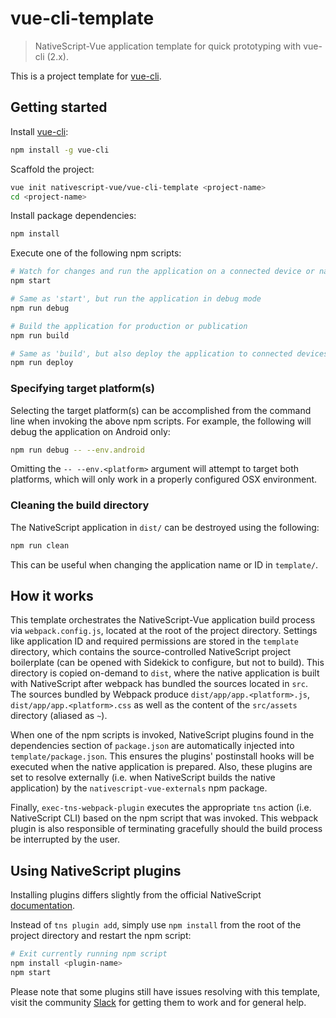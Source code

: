 # vue-cli-template

> NativeScript-Vue application template for quick prototyping with vue-cli (2.x).

This is a project template for [vue-cli](https://github.com/vuejs/vue-cli/tree/master).

## Getting started

Install [vue-cli](https://github.com/vuejs/vue-cli):
``` bash
npm install -g vue-cli
```

Scaffold the project:
``` bash
vue init nativescript-vue/vue-cli-template <project-name>
cd <project-name>
```

Install package dependencies:
``` bash
npm install
```

Execute one of the following npm scripts:
``` bash
# Watch for changes and run the application on a connected device or native emulator
npm start

# Same as 'start', but run the application in debug mode
npm run debug

# Build the application for production or publication
npm run build

# Same as 'build', but also deploy the application to connected devices or native emulator
npm run deploy
```

### Specifying target platform(s)

Selecting the target platform(s) can be accomplished from the command line when invoking the above npm scripts.
For example, the following will debug the application on Android only:
``` bash
npm run debug -- --env.android
```

Omitting the `-- --env.<platform>` argument will attempt to target both platforms, which will only work in a properly configured OSX environment.

### Cleaning the build directory

The NativeScript application in `dist/` can be destroyed using the following:
``` bash
npm run clean
```
This can be useful when changing the application name or ID in `template/`.

## How it works

This template orchestrates the NativeScript-Vue application build process via `webpack.config.js`, located at the root of the project directory.
Settings like application ID and required permissions are stored in the `template` directory, which contains the source-controlled NativeScript project boilerplate (can be opened with Sidekick to configure, but not to build). This directory is copied on-demand to `dist`, where the native application is built with NativeScript after webpack has bundled the sources located in `src`. The sources bundled by Webpack produce `dist/app/app.<platform>.js`, `dist/app/app.<platform>.css` as well as the content of the `src/assets` directory (aliased as `~`).

When one of the npm scripts is invoked, NativeScript plugins found in the dependencies section of `package.json` are automatically injected into `template/package.json`. This ensures the plugins' postinstall hooks will be executed when the native application is prepared. Also, these plugins are set to resolve externally (i.e. when NativeScript builds the native application) by the `nativescript-vue-externals` npm package.

Finally, `exec-tns-webpack-plugin` executes the appropriate `tns` action (i.e. NativeScript CLI) based on the npm script that was invoked. This webpack plugin is also responsible of terminating gracefully should the build process be interrupted by the user.

## Using NativeScript plugins

Installing plugins differs slightly from the official NativeScript [documentation](https://docs.nativescript.org/plugins/plugins#installing-plugins).

Instead of `tns plugin add`, simply use `npm install` from the root of the project directory and restart the npm script:

``` bash
# Exit currently running npm script
npm install <plugin-name>
npm start
```

Please note that some plugins still have issues resolving with this template, visit the community [Slack](https://developer.telerik.com/wp-login.php?action=slack-invitation) for getting them to work and for general help.
